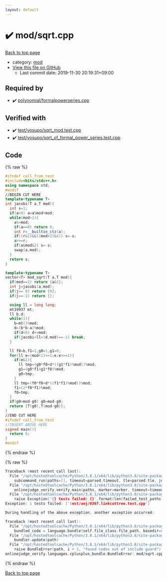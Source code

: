 ```yaml
---
layout: default
---
```


<!-- mathjax config similar to math.stackexchange -->
<script type="text/javascript" async
  src="https://cdnjs.cloudflare.com/ajax/libs/mathjax/2.7.5/MathJax.js?config=TeX-MML-AM_CHTML">
</script>
<script type="text/x-mathjax-config">
  MathJax.Hub.Config({
    TeX: { equationNumbers: { autoNumber: "AMS" }},
    tex2jax: {
      inlineMath: [ ['$','$'] ],
      processEscapes: true
    },
    "HTML-CSS": { matchFontHeight: false },
    displayAlign: "left",
    displayIndent: "2em"
  });
</script>

<script type="text/javascript" src="https://cdnjs.cloudflare.com/ajax/libs/jquery/3.4.1/jquery.min.js"></script>
<script src="https://cdn.jsdelivr.net/npm/jquery-balloon-js@1.1.2/jquery.balloon.min.js" integrity="sha256-ZEYs9VrgAeNuPvs15E39OsyOJaIkXEEt10fzxJ20+2I=" crossorigin="anonymous"></script>
<script type="text/javascript" src="../../assets/js/copy-button.js"></script>
<link rel="stylesheet" href="../../assets/css/copy-button.css" />


# :heavy_check_mark: mod/sqrt.cpp

<a href="../../index.html">Back to top page</a>

* category: <a href="../../index.html#ad148a3ca8bd0ef3b48c52454c493ec5">mod</a>
* <a href="{{ site.github.repository_url }}/blob/master/mod/sqrt.cpp">View this file on GitHub</a>
    - Last commit date: 2019-11-30 20:19:31+09:00




## Required by

* :heavy_check_mark: <a href="../polynomial/formalpowerseries.cpp.html">polynomial/formalpowerseries.cpp</a>


## Verified with

* :heavy_check_mark: <a href="../../verify/test/yosupo/sqrt_mod.test.cpp.html">test/yosupo/sqrt_mod.test.cpp</a>
* :heavy_check_mark: <a href="../../verify/test/yosupo/sqrt_of_formal_power_series.test.cpp.html">test/yosupo/sqrt_of_formal_power_series.test.cpp</a>


## Code

<a id="unbundled"></a>
{% raw %}
```cpp
#ifndef call_from_test
#include<bits/stdc++.h>
using namespace std;
#endif
//BEGIN CUT HERE
template<typename T>
int jacobi(T a,T mod){
  int s=1;
  if(a<0) a=a%mod+mod;
  while(mod>1){
    a%=mod;
    if(a==0) return 0;
    int r=__builtin_ctz(a);
    if((r&1)&&((mod+2)&4)) s=-s;
    a>>=r;
    if(a&mod&2) s=-s;
    swap(a,mod);
  }
  return s;
}

template<typename T>
vector<T> mod_sqrt(T a,T mod){
  if(mod==2) return {a&1};
  int j=jacobi(a,mod);
  if(j== 0) return {0};
  if(j==-1) return {};

  using ll = long long;
  mt19937 mt;
  ll b,d;
  while(1){
    b=mt()%mod;
    d=(b*b-a)%mod;
    if(d<0) d+=mod;
    if(jacobi<ll>(d,mod)==-1) break;
  }

  ll f0=b,f1=1,g0=1,g1=0;
  for(ll e=(mod+1)>>1;e;e>>=1){
    if(e&1){
      ll tmp=(g0*f0+d*((g1*f1)%mod))%mod;
      g1=(g0*f1+g1*f0)%mod;
      g0=tmp;
    }
    ll tmp=(f0*f0+d*((f1*f1)%mod))%mod;
    f1=(2*f0*f1)%mod;
    f0=tmp;
  }
  if(g0>mod-g0) g0=mod-g0;
  return {T(g0),T(mod-g0)};
}
//END CUT HERE
#ifndef call_from_test
//INSERT ABOVE HERE
signed main(){
  return 0;
}
#endif

```
{% endraw %}

<a id="bundled"></a>
{% raw %}
```cpp
Traceback (most recent call last):
  File "/opt/hostedtoolcache/Python/3.8.1/x64/lib/python3.8/site-packages/onlinejudge_verify/main.py", line 186, in main
    subcommand_run(paths=[], timeout=parsed.timeout, tle=parsed.tle, jobs=parsed.jobs)
  File "/opt/hostedtoolcache/Python/3.8.1/x64/lib/python3.8/site-packages/onlinejudge_verify/main.py", line 64, in subcommand_run
    onlinejudge_verify.verify.main(paths, marker=marker, timeout=timeout, tle=tle, jobs=jobs)
  File "/opt/hostedtoolcache/Python/3.8.1/x64/lib/python3.8/site-packages/onlinejudge_verify/verify.py", line 133, in main
    raise Exception('{} tests failed: {}'.format(len(failed_test_paths), [str(path.relative_to(pathlib.Path.cwd())) for path in failed_test_paths]))
Exception: 1 tests failed: ['test/aoj/0367.linkcuttree.test.cpp']

During handling of the above exception, another exception occurred:

Traceback (most recent call last):
  File "/opt/hostedtoolcache/Python/3.8.1/x64/lib/python3.8/site-packages/onlinejudge_verify/docs.py", line 347, in write_contents
    bundled_code = language.bundle(self.file_class.file_path, basedir=self.cpp_source_path)
  File "/opt/hostedtoolcache/Python/3.8.1/x64/lib/python3.8/site-packages/onlinejudge_verify/languages/cplusplus.py", line 63, in bundle
    bundler.update(path)
  File "/opt/hostedtoolcache/Python/3.8.1/x64/lib/python3.8/site-packages/onlinejudge_verify/languages/cplusplus_bundle.py", line 151, in update
    raise BundleError(path, i + 1, "found codes out of include guard")
onlinejudge_verify.languages.cplusplus_bundle.BundleError: mod/sqrt.cpp: line 5: found codes out of include guard

```
{% endraw %}

<a href="../../index.html">Back to top page</a>

